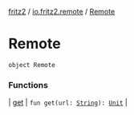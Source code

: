 [fritz2](../../index.md) / [io.fritz2.remote](../index.md) / [Remote](./index.md)

# Remote

`object Remote`

### Functions

| [get](get.md) | `fun get(url: `[`String`](https://kotlinlang.org/api/latest/jvm/stdlib/kotlin/-string/index.html)`): `[`Unit`](https://kotlinlang.org/api/latest/jvm/stdlib/kotlin/-unit/index.html) |

